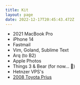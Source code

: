 ```yaml
---
title: Kit
layout: page
date: 2022-12-17T20:45:43.472Z
---
```

* 2021 MacBook Pro
* iPhone 14
* Fastmail
* Vim, Goland, Sublime Text
* Arq (to B2)
* Apple Photos
* Things 3 & Bear (for now... 🙂)
* Hetnzer VPS's
* [2008 Toyota Prius](https://pd.kalafut.net/index.html%3Fp=28.html)